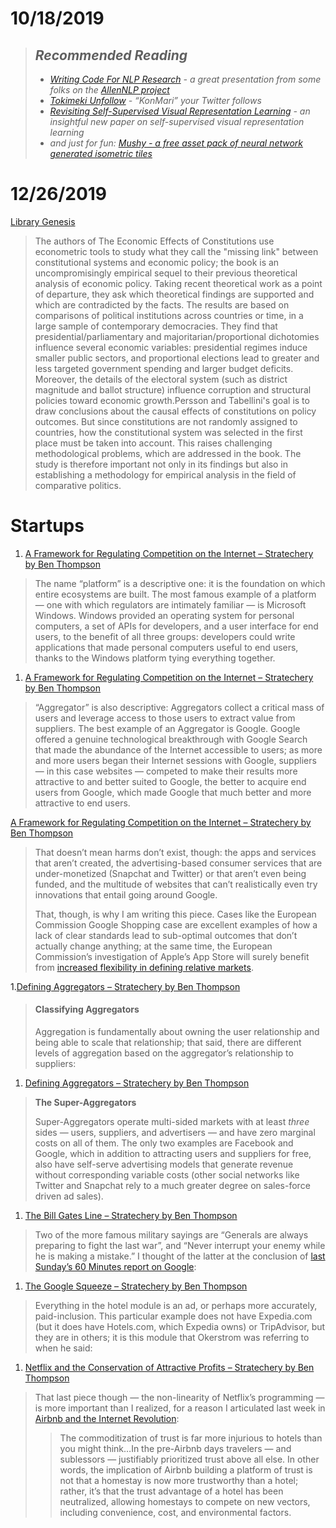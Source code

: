 # 10/18/2019

[](https://blog.fastforwardlabs.com/newsletters/2019-02-06-client.html)

> ## _Recommended Reading_
> 
> -   [_Writing Code For NLP Research_](https://docs.google.com/presentation/d/17NoJY2SnC2UMbVegaRCWA7Oca7UCZ3vHnMqBV4SUayc/edit) _\- a great presentation from some folks on the_ [_AllenNLP project_](https://allennlp.org/)
> -   [_Tokimeki Unfollow_](https://tokimeki-unfollow.glitch.me/) _\- “KonMari” your Twitter follows_
> -   [_Revisiting Self-Supervised Visual Representation Learning_](https://arxiv.org/abs/1901.09005) _\- an insightful new paper on self-supervised visual representation learning_
> -   _and just for fun:_ [_Mushy - a free asset pack of neural network generated isometric tiles_](https://everestpipkin.itch.io/mushy)





# 12/26/2019

[Library Genesis](http://93.174.95.29/_ads/E282DC3FA8BCBC126B20FD27223C2A37)

> The authors of The Economic Effects of Constitutions use econometric tools to study what they call the "missing link" between constitutional systems and economic policy; the book is an uncompromisingly empirical sequel to their previous theoretical analysis of economic policy. Taking recent theoretical work as a point of departure, they ask which theoretical findings are supported and which are contradicted by the facts. The results are based on comparisons of political institutions across countries or time, in a large sample of contemporary democracies. They find that presidential/parliamentary and majoritarian/proportional dichotomies influence several economic variables: presidential regimes induce smaller public sectors, and proportional elections lead to greater and less targeted government spending and larger budget deficits. Moreover, the details of the electoral system (such as district magnitude and ballot structure) influence corruption and structural policies toward economic growth.Persson and Tabellini's goal is to draw conclusions about the causal effects of constitutions on policy outcomes. But since constitutions are not randomly assigned to countries, how the constitutional system was selected in the first place must be taken into account. This raises challenging methodological problems, which are addressed in the book. The study is therefore important not only in its findings but also in establishing a methodology for empirical analysis in the field of comparative politics.








# Startups

1. [A Framework for Regulating Competition on the Internet – Stratechery by Ben Thompson](https://stratechery.com/2019/a-framework-for-regulating-competition-on-the-internet/)

> The name “platform” is a descriptive one: it is the foundation on which entire ecosystems are built. The most famous example of a platform — one with which regulators are intimately familiar — is Microsoft Windows. Windows provided an operating system for personal computers, a set of APIs for developers, and a user interface for end users, to the benefit of all three groups: developers could write applications that made personal computers useful to end users, thanks to the Windows platform tying everything together.


1. [A Framework for Regulating Competition on the Internet – Stratechery by Ben Thompson](https://stratechery.com/2019/a-framework-for-regulating-competition-on-the-internet/)

> “Aggregator” is also descriptive: Aggregators collect a critical mass of users and leverage access to those users to extract value from suppliers. The best example of an Aggregator is Google. Google offered a genuine technological breakthrough with Google Search that made the abundance of the Internet accessible to users; as more and more users began their Internet sessions with Google, suppliers — in this case websites — competed to make their results more attractive to and better suited to Google, the better to acquire end users from Google, which made Google that much better and more attractive to end users.



[A Framework for Regulating Competition on the Internet – Stratechery by Ben Thompson](https://stratechery.com/2019/a-framework-for-regulating-competition-on-the-internet/)

> That doesn’t mean harms don’t exist, though: the apps and services that aren’t created, the advertising-based consumer services that are under-monetized (Snapchat and Twitter) or that aren’t even being funded, and the multitude of websites that can’t realistically even try innovations that entail going around Google.
> 
> That, though, is why I am writing this piece. Cases like the European Commission Google Shopping case are excellent examples of how a lack of clear standards lead to sub-optimal outcomes that don’t actually change anything; at the same time, the European Commission’s investigation of Apple’s App Store will surely benefit from [increased flexibility in defining relative markets](https://stratechery.com/2019/tech-and-antitrust/).


1.[Defining Aggregators – Stratechery by Ben Thompson](https://stratechery.com/2017/defining-aggregators/)

> #### Classifying Aggregators
> 
> Aggregation is fundamentally about owning the user relationship and being able to scale that relationship; that said, there are different levels of aggregation based on the aggregator’s relationship to suppliers:



1. [Defining Aggregators – Stratechery by Ben Thompson](https://stratechery.com/2017/defining-aggregators/)

> **The Super-Aggregators**
> 
> Super-Aggregators operate multi-sided markets with at least _three_ sides — users, suppliers, and advertisers — and have zero marginal costs on all of them. The only two examples are Facebook and Google, which in addition to attracting users and suppliers for free, also have self-serve advertising models that generate revenue without corresponding variable costs (other social networks like Twitter and Snapchat rely to a much greater degree on sales-force driven ad sales).


1. [The Bill Gates Line – Stratechery by Ben Thompson](https://stratechery.com/2018/the-bill-gates-line/)

> Two of the more famous military sayings are “Generals are always preparing to fight the last war”, and “Never interrupt your enemy while he is making a mistake.” I thought of the latter at the conclusion of [last Sunday’s 60 Minutes report on Google](https://www.cbsnews.com/news/how-did-google-get-so-big/):


1. [The Google Squeeze – Stratechery by Ben Thompson](https://stratechery.com/2019/the-google-squeeze/)

> Everything in the hotel module is an ad, or perhaps more accurately, paid-inclusion. This particular example does not have Expedia.com (but it does have Hotels.com, which Expedia owns) or TripAdvisor, but they are in others; it is this module that Okerstrom was referring to when he said:


1. [Netflix and the Conservation of Attractive Profits – Stratechery by Ben Thompson](https://stratechery.com/2015/netflix-and-the-conservation-of-attractive-profits/)

> That last piece though — the non-linearity of Netflix’s programming — is more important than I realized, for a reason I articulated last week in [Airbnb and the Internet Revolution](https://stratechery.com/2015/airbnb-and-the-internet-revolution/):
> 
> > The commoditization of trust is far more injurious to hotels than you might think…In the pre-Airbnb days travelers — and sublessors — justifiably prioritized trust above all else. In other words, the implication of Airbnb building a platform of trust is not that a homestay is now more trustworthy than a hotel; rather, it’s that the trust advantage of a hotel has been neutralized, allowing homestays to compete on new vectors, including convenience, cost, and environmental factors.

